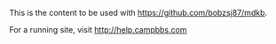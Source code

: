This is the content to be used with https://github.com/bobzsj87/mdkb.

For a running site, visit http://help.campbbs.com
